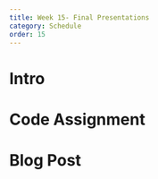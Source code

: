 ```yaml
---
title: Week 15- Final Presentations
category: Schedule
order: 15
---
```


# Intro

# Code Assignment

# Blog Post